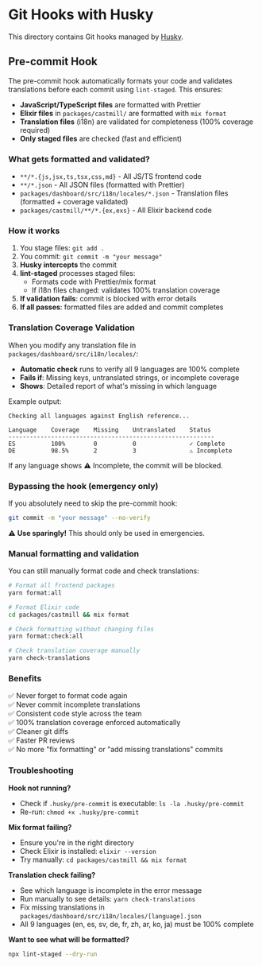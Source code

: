 # Git Hooks with Husky

This directory contains Git hooks managed by [Husky](https://typicode.github.io/husky/).

## Pre-commit Hook

The pre-commit hook automatically formats your code and validates translations before each commit using `lint-staged`. This ensures:

- **JavaScript/TypeScript files** are formatted with Prettier
- **Elixir files** in `packages/castmill/` are formatted with `mix format`
- **Translation files** (i18n) are validated for completeness (100% coverage required)
- **Only staged files** are checked (fast and efficient)

### What gets formatted and validated?

- `**/*.{js,jsx,ts,tsx,css,md}` - All JS/TS frontend code
- `**/*.json` - All JSON files (formatted with Prettier)
- `packages/dashboard/src/i18n/locales/*.json` - Translation files (formatted + coverage validated)
- `packages/castmill/**/*.{ex,exs}` - All Elixir backend code

### How it works

1. You stage files: `git add .`
2. You commit: `git commit -m "your message"`
3. **Husky intercepts** the commit
4. **lint-staged** processes staged files:
   - Formats code with Prettier/mix format
   - If i18n files changed: validates 100% translation coverage
5. **If validation fails**: commit is blocked with error details
6. **If all passes**: formatted files are added and commit completes

### Translation Coverage Validation

When you modify any translation file in `packages/dashboard/src/i18n/locales/`:

- **Automatic check** runs to verify all 9 languages are 100% complete
- **Fails if**: Missing keys, untranslated strings, or incomplete coverage
- **Shows**: Detailed report of what's missing in which language

Example output:
```
Checking all languages against English reference...

Language    Coverage    Missing    Untranslated    Status
----------------------------------------------------------
ES          100%        0          0               ✓ Complete
DE          98.5%       2          3               ⚠ Incomplete
```

If any language shows ⚠ Incomplete, the commit will be blocked.

### Bypassing the hook (emergency only)

If you absolutely need to skip the pre-commit hook:

```bash
git commit -m "your message" --no-verify
```

⚠️ **Use sparingly!** This should only be used in emergencies.

### Manual formatting and validation

You can still manually format code and check translations:

```bash
# Format all frontend packages
yarn format:all

# Format Elixir code
cd packages/castmill && mix format

# Check formatting without changing files
yarn format:check:all

# Check translation coverage manually
yarn check-translations
```

### Benefits

✅ Never forget to format code again  
✅ Never commit incomplete translations  
✅ Consistent code style across the team  
✅ 100% translation coverage enforced automatically  
✅ Cleaner git diffs  
✅ Faster PR reviews  
✅ No more "fix formatting" or "add missing translations" commits  

### Troubleshooting

**Hook not running?**
- Check if `.husky/pre-commit` is executable: `ls -la .husky/pre-commit`
- Re-run: `chmod +x .husky/pre-commit`

**Mix format failing?**
- Ensure you're in the right directory
- Check Elixir is installed: `elixir --version`
- Try manually: `cd packages/castmill && mix format`

**Translation check failing?**
- See which language is incomplete in the error message
- Run manually to see details: `yarn check-translations`
- Fix missing translations in `packages/dashboard/src/i18n/locales/[language].json`
- All 9 languages (en, es, sv, de, fr, zh, ar, ko, ja) must be 100% complete

**Want to see what will be formatted?**
```bash
npx lint-staged --dry-run
```
